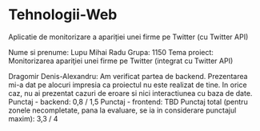 # Tehnologii-Web
Aplicatie de monitorizare a apariției unei firme pe Twitter (cu Twitter API)


Nume si prenume: Lupu Mihai Radu
Grupa: 1150
Tema proiect: Monitorizarea apariţiei unei firme pe Twitter (integrat cu Twitter API)


Dragomir Denis-Alexandru: Am verificat partea de backend. Prezentarea mi-a dat pe alocuri impresia ca proiectul nu este realizat de tine. In orice caz, nu ai prezentat cazuri de eroare si nici interactiunea cu baza de date.
Punctaj - backend: 0,8 / 1,5
Punctaj - frontend: TBD
Punctaj total (pentru zonele necompletate, pana la evaluare, se ia in considerare punctajul maxim): 3,3 / 4

